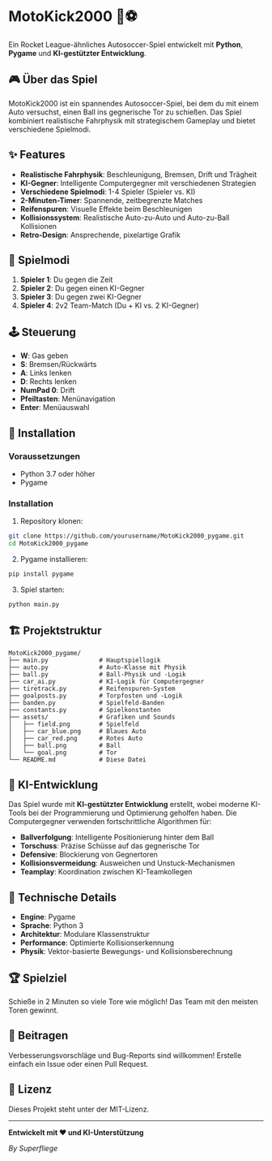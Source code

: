 # MotoKick2000 🚗⚽

Ein Rocket League-ähnliches Autosoccer-Spiel entwickelt mit **Python**, **Pygame** und **KI-gestützter Entwicklung**.

## 🎮 Über das Spiel

MotoKick2000 ist ein spannendes Autosoccer-Spiel, bei dem du mit einem Auto versuchst, einen Ball ins gegnerische Tor zu schießen. Das Spiel kombiniert realistische Fahrphysik mit strategischem Gameplay und bietet verschiedene Spielmodi.

## ✨ Features

- **Realistische Fahrphysik**: Beschleunigung, Bremsen, Drift und Trägheit
- **KI-Gegner**: Intelligente Computergegner mit verschiedenen Strategien
- **Verschiedene Spielmodi**: 1-4 Spieler (Spieler vs. KI)
- **2-Minuten-Timer**: Spannende, zeitbegrenzte Matches
- **Reifenspuren**: Visuelle Effekte beim Beschleunigen
- **Kollisionssystem**: Realistische Auto-zu-Auto und Auto-zu-Ball Kollisionen
- **Retro-Design**: Ansprechende, pixelartige Grafik

## 🎯 Spielmodi

1. **Spieler 1**: Du gegen die Zeit
2. **Spieler 2**: Du gegen einen KI-Gegner
3. **Spieler 3**: Du gegen zwei KI-Gegner
4. **Spieler 4**: 2v2 Team-Match (Du + KI vs. 2 KI-Gegner)

## 🕹️ Steuerung

- **W**: Gas geben
- **S**: Bremsen/Rückwärts
- **A**: Links lenken
- **D**: Rechts lenken
- **NumPad 0**: Drift
- **Pfeiltasten**: Menünavigation
- **Enter**: Menüauswahl

## 🚀 Installation

### Voraussetzungen
- Python 3.7 oder höher
- Pygame

### Installation
1. Repository klonen:
```bash
git clone https://github.com/yourusername/MotoKick2000_pygame.git
cd MotoKick2000_pygame
```

2. Pygame installieren:
```bash
pip install pygame
```

3. Spiel starten:
```bash
python main.py
```

## 🏗️ Projektstruktur

```
MotoKick2000_pygame/
├── main.py              # Hauptspiellogik
├── auto.py              # Auto-Klasse mit Physik
├── ball.py              # Ball-Physik und -Logik
├── car_ai.py            # KI-Logik für Computergegner
├── tiretrack.py         # Reifenspuren-System
├── goalposts.py         # Torpfosten und -Logik
├── banden.py            # Spielfeld-Banden
├── constants.py         # Spielkonstanten
├── assets/              # Grafiken und Sounds
│   ├── field.png        # Spielfeld
│   ├── car_blue.png     # Blaues Auto
│   ├── car_red.png      # Rotes Auto
│   ├── ball.png         # Ball
│   └── goal.png         # Tor
└── README.md            # Diese Datei
```

## 🤖 KI-Entwicklung

Das Spiel wurde mit **KI-gestützter Entwicklung** erstellt, wobei moderne KI-Tools bei der Programmierung und Optimierung geholfen haben. Die Computergegner verwenden fortschrittliche Algorithmen für:

- **Ballverfolgung**: Intelligente Positionierung hinter dem Ball
- **Torschuss**: Präzise Schüsse auf das gegnerische Tor
- **Defensive**: Blockierung von Gegnertoren
- **Kollisionsvermeidung**: Ausweichen und Unstuck-Mechanismen
- **Teamplay**: Koordination zwischen KI-Teamkollegen

## 🎨 Technische Details

- **Engine**: Pygame
- **Sprache**: Python 3
- **Architektur**: Modulare Klassenstruktur
- **Performance**: Optimierte Kollisionserkennung
- **Physik**: Vektor-basierte Bewegungs- und Kollisionsberechnung

## 🏆 Spielziel

Schieße in 2 Minuten so viele Tore wie möglich! Das Team mit den meisten Toren gewinnt.

## 🤝 Beitragen

Verbesserungsvorschläge und Bug-Reports sind willkommen! Erstelle einfach ein Issue oder einen Pull Request.

## 📄 Lizenz

Dieses Projekt steht unter der MIT-Lizenz.

---

**Entwickelt mit ❤️ und KI-Unterstützung**

*By Superfliege* 